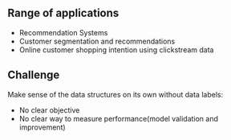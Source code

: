 ## Range of applications
- Recommendation Systems
- Customer segmentation and recommendations
- Online customer shopping intention using clickstream data


## Challenge
Make sense of the data structures on its own without data labels:
- No clear objective
- No clear way to measure performance(model validation and improvement)